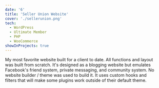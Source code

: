 ```yaml
---
date: '6'
title: 'Seller Union Website'
cover: './sellerunion.png'
tech:
  - WordPress
  - Ultimate Member
  - PHP
  - WooCommerce
showInProjects: true
---
```


My most favorite website built for a client to date. All functions and layout was built from scratch. It's designed as a blogging website but emulates Facebook's friend system, private messaging, and community system. No website builder / theme was used to build it. It uses custom hooks and filters that will make some plugins work outside of their default theme.